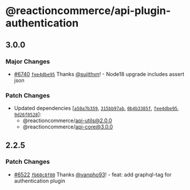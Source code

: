 # @reactioncommerce/api-plugin-authentication

## 3.0.0

### Major Changes

- [#6740](https://github.com/reactioncommerce/reaction/pull/6740) [`fee4dbe95`](https://github.com/reactioncommerce/reaction/commit/fee4dbe952e557db8ca658dc08283ba6c7343af9) Thanks [@sujithvn](https://github.com/sujithvn)! - Node18 upgrade includes assert json

### Patch Changes

- Updated dependencies [[`a50a7b359`](https://github.com/reactioncommerce/reaction/commit/a50a7b359bbb546b7abab0e0bfed4c5d8b5ad759), [`315bb97ab`](https://github.com/reactioncommerce/reaction/commit/315bb97abc3e70dcb1a89da8adca5468302b24be), [`0b4b3385f`](https://github.com/reactioncommerce/reaction/commit/0b4b3385f218c4085d8d9f641a28a6e567f4c918), [`fee4dbe95`](https://github.com/reactioncommerce/reaction/commit/fee4dbe952e557db8ca658dc08283ba6c7343af9), [`9d26f0528`](https://github.com/reactioncommerce/reaction/commit/9d26f05286a43d99f4b8a2924b5a0644a5a03ccc)]:
  - @reactioncommerce/api-utils@2.0.0
  - @reactioncommerce/api-core@3.0.0

## 2.2.5

### Patch Changes

- [#6522](https://github.com/reactioncommerce/reaction/pull/6522) [`fb60c8f00`](https://github.com/reactioncommerce/reaction/commit/fb60c8f00bd143955682388d8d11d205a2376b38) Thanks [@vanpho93](https://github.com/vanpho93)! - feat: add graphql-tag for authentication plugin
